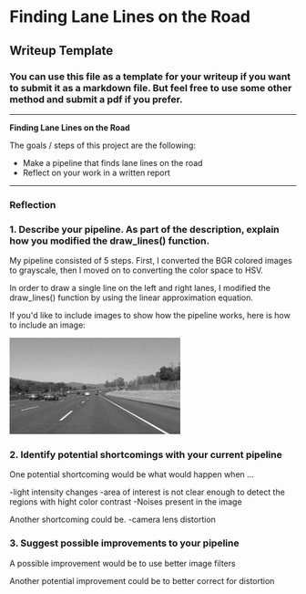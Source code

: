 # **Finding Lane Lines on the Road** 

## Writeup Template

### You can use this file as a template for your writeup if you want to submit it as a markdown file. But feel free to use some other method and submit a pdf if you prefer.

---

**Finding Lane Lines on the Road**

The goals / steps of this project are the following:
* Make a pipeline that finds lane lines on the road
* Reflect on your work in a written report


[//]: # (Image References)

[image1]: ./examples/grayscale.jpg "Grayscale"

---

### Reflection

### 1. Describe your pipeline. As part of the description, explain how you modified the draw_lines() function.

My pipeline consisted of 5 steps. First, I converted the BGR colored images to grayscale, then I
moved on to converting the color space to HSV.



In order to draw a single line on the left and right lanes, I modified the draw_lines() function by using the linear approximation equation.

If you'd like to include images to show how the pipeline works, here is how to include an image: 

![alt text][image1]


### 2. Identify potential shortcomings with your current pipeline


One potential shortcoming would be what would happen when ...

-light intensity changes
-area of interest is not clear enough to detect the regions with hight color contrast
-Noises present in the image

Another shortcoming could be.
-camera lens distortion


### 3. Suggest possible improvements to your pipeline

A possible improvement would be to use better image filters

Another potential improvement could be to better correct for distortion
